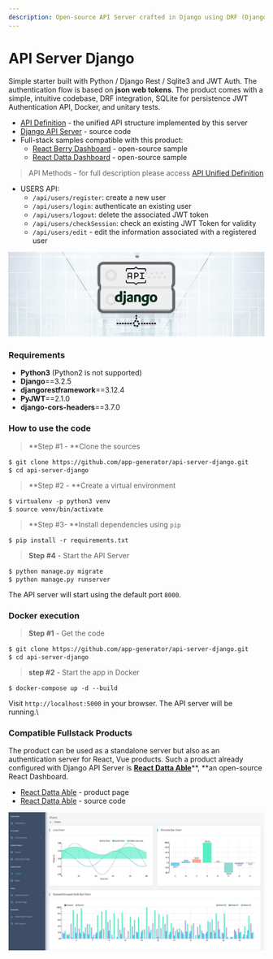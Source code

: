 ```yaml
---
description: Open-source API Server crafted in Django using DRF (Django REST Framework)
---
```


# API Server Django

Simple starter built with Python / Django Rest / Sqlite3 and JWT Auth. The authentication flow is based on **json web tokens**. The product comes with a simple, intuitive codebase, DRF integration, SQLite for persistence JWT Authentication API, Docker, and unitary tests.

* [API Definition](api-unified-definition.md) - the unified API structure implemented by this server
* [Django API Server](https://github.com/app-generator/api-server-django) - source code
* Full-stack samples compatible with this product:
  * [React Berry Dashboard](https://github.com/app-generator/react-berry-admin-template) - open-source sample
  * [React Datta Dashboard](https://github.com/app-generator/react-datta-able-dashboard) - open-source sample

> API Methods - for full description please access [API Unified Definition](api-unified-definition.md)

* USERS API:
  * `/api/users/register`: create a new user
  * `/api/users/login`: authenticate an existing user
  * `/api/users/logout`: delete the associated JWT token
  * `/api/users/checkSession`: check an existing JWT Token for validity
  * `/api/users/edit` - edit the information associated with a registered user 

![Django API Server - Open-source Product.](../../.gitbook/assets/api-cover-django-xs.jpg)

### Requirements

* **Python3** (Python2 is not supported) 
* **Django**==3.2.5
* **djangorestframework**==3.12.4
* **PyJWT**==2.1.0
* **django-cors-headers**==3.7.0 



### How to use the code

> **Step #1 - **Clone the sources

```
$ git clone https://github.com/app-generator/api-server-django.git
$ cd api-server-django
```

> **Step #2 - **Create a virtual environment

```
$ virtualenv -p python3 venv
$ source venv/bin/activate
```

> **Step #3- **Install dependencies using `pip`

```
$ pip install -r requirements.txt
```

> **Step #4** - Start the API Server

```
$ python manage.py migrate
$ python manage.py runserver
```

The API server will start using the default port `8000`.



### **Docker execution**

> **Step #1** - Get the code

```
$ git clone https://github.com/app-generator/api-server-django.git
$ cd api-server-django
```

> **step #2** - Start the app in Docker

```
$ docker-compose up -d --build
```

Visit `http://localhost:5000` in your browser. The API server will be running.\


### Compatible Fullstack Products

The product can be used as a standalone server but also as an authentication server for React, Vue products. Such a product already configured with Django API Server is [**React Datta Able**](https://appseed.us/product/react-node-js-datta-able)**, **an open-source React Dashboard.

* [React Datta Able](https://appseed.us/product/react-node-js-datta-able) - product page
* [React Datta Able](https://github.com/app-generator/react-datta-able-dashboard) - source code

![React Datta Able - Open-Source Dashboard](../../.gitbook/assets/react-datta-able-cover.jpg)
